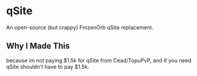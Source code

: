 # qSite
An open-source (but crappy) FrozenOrb qSite replacement.
## Why I Made This
because im not paying $1.5k for qSite from Cead/TopuPvP, and if you need qSite shouldn't have to pay $1.5k.
